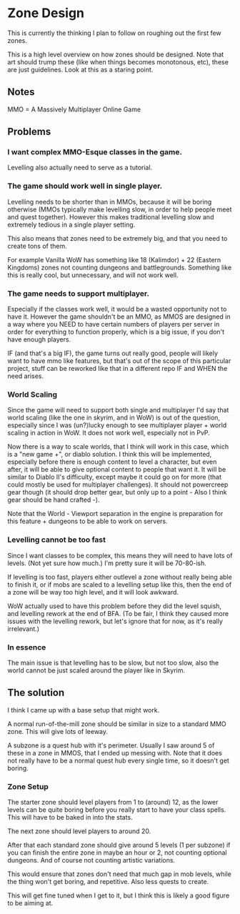 # Zone Design

This is currently the thinking I plan to follow on roughing out the first few zones.

This is a high level overview on how zones should be designed.
Note that art should trump these (like when things becomes monotonous, etc), these are just guidelines.
Look at this as a staring point. 

## Notes

MMO = A Massively Multiplayer Online Game

## Problems

### I want complex MMO-Esque classes in the game.

Levelling also actually need to serve as a tutorial.

### The game should work well in single player.

Levelling needs to be shorter than in MMOs, because it will be boring otherwise (MMOs typically make levelling slow, 
in order to help people meet and quest together). However this makes traditional levelling slow and extremely tedious
in a single player setting.

This also means that zones need to be extremely big, and that you need to create tons of them.

For example Vanilla WoW has something like 18 (Kalimdor) + 22 (Eastern Kingdoms) zones not counting dungeons and battlegrounds.
Something like this is really cool, but unnecessary, and will not work well.

### The game needs to support multiplayer. 

Especially if the classes work well, it would be a wasted opportunity not to have it.
However the game shouldn't be an MMO, as MMOS are designed in a way where you NEED to have certain numbers of players
per server in order for everything to function properly, which is a big issue, if you don't have enough players.

IF (and that's a big IF), the game turns out really good, people will likely want to have mmo like features,
but that's out of the scope of this particular project, stuff can be reworked like that in a different repo 
IF and WHEN the need arises.

### World Scaling

Since the game will need to support both single and multiplayer I'd say that world scaling (like the one in skyrim, and in WoW) 
is out of the question, especially since I was (un?)lucky enough to see multiplayer player + world scaling in action in WoW. 
It does not work well, especially not in PvP.

Now there is a way to scale worlds, that I think will work in this case, which is a "new game +", or diablo solution.
I think this will be implemented, especially before there is enough content to level a character, but even after,
it will be able to give optional content to people that want it. It will be similar to Diablo II's difficulty, 
except maybe it could go on for more (that could mostly be used for multiplayer challenges).
It should not powercreep gear though (it should drop better gear, but only up to a point - Also I think gear should 
be hand crafted -).

Note that the World - Viewport separation in the engine is preparation for this feature + dungeons to be able to work
on servers.

### Levelling cannot be too fast

Since I want classes to be complex, this means they will need to have lots of levels. (Not yet sure how much.)
I'm pretty sure it will be 70-80-ish.

If levelling is too fast, players either outlevel a zone without really being able to finish it, or
if mobs are scaled to a levelling setup like this, then the end of a zone will be way too high level,
and it will look awkward.

WoW actually used to have this problem before they did the level squish, and levelling rework at the end of BFA.
(To be fair, I think they caused more issues with the levelling rework, but let's ignore that for now,
as it's really irrelevant.)

### In essence

The main issue is that levelling has to be slow, but not too slow, also the world cannot be just scaled around 
the player like in Skyrim. 

## The solution

I think I came up with a base setup that might work.

A normal run-of-the-mill zone should be similar in size to a standard MMO zone. This will give lots of leeway.

A subzone is a quest hub with it's perimeter. Usually I saw around 5 of these in a zone in MMOS, 
that I ended up messing with. Note that it does not really have to be a normal quest hub every single time,
so it doesn't get boring.

### Zone Setup

The starter zone should level players from 1 to (around) 12, as the lower levels can be quite boring before you really
start to have your class spells. This will have to be baked in into the stats.

The next zone should level players to around 20.

After that each standard zone should give around 5 levels (1 per subzone) if you can finish the entire zone in maybe an hour or 2,
not counting optional dungeons. And of course not counting artistic variations.

This would ensure that zones don't need that much gap in mob levels, while the thing won't get boring, and repetitive.
Also less quests to create.

This will get fine tuned when I get to it, but I think this is likely a good figure to be aiming at.


